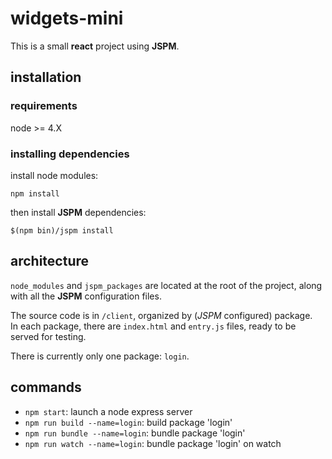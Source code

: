 # widgets-mini

This is a small __react__ project using __JSPM__.  

## installation

### requirements
node >= 4.X

### installing dependencies

install node modules:
```
npm install
```

then install __JSPM__ dependencies:
```
$(npm bin)/jspm install
```

## architecture

`node_modules` and `jspm_packages` are located at the root of the project, along with all the __JSPM__ configuration files.  

The source code is in `/client`, organized by (_JSPM_ configured) package.  
In each package, there are `index.html` and `entry.js` files, ready to be served for testing.  

There is currently only one package: `login`.  

## commands
- `npm start`: launch a node express server  
- `npm run build --name=login`: build package 'login'  
- `npm run bundle --name=login`: bundle package 'login'  
- `npm run watch --name=login`: bundle package 'login' on watch  


